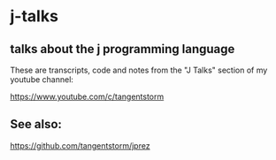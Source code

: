 # j-talks

## talks about the j programming language

These are transcripts, code and notes from the "J Talks" section of my youtube channel:

https://www.youtube.com/c/tangentstorm

## See also:

https://github.com/tangentstorm/jprez
